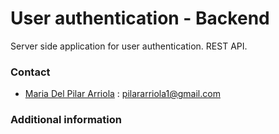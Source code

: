 User authentication - Backend
===

Server side application for user authentication.
REST API.

### Contact

* [Maria Del Pilar Arriola](https://github.com/pilararriola) : [pilararriola1@gmail.com](mailto:{pilararriola1@gmail.com})

### Additional information
